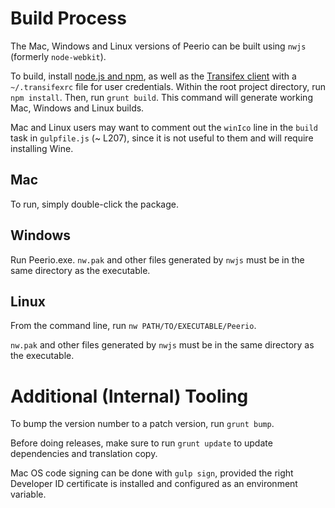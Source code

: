 # Build Process

The Mac, Windows and Linux versions of Peerio can be built using `nwjs` (formerly `node-webkit`). 

To build, install [node.js and npm](http://nodejs.org), as well as the [Transifex client](http://docs.transifex.com/client/setup/) with a `~/.transifexrc` file for user credentials. Within the root project directory, run `npm install`. Then, run `grunt build`. This command will generate working Mac, Windows and Linux builds. 

Mac and Linux users may want to comment out the `winIco` line in the `build` task in `gulpfile.js` (~ L207), since it is not useful to them and will require installing Wine.

## Mac

To run, simply double-click the package.

## Windows

Run Peerio.exe. `nw.pak` and other files generated by `nwjs` must be in the same directory as the executable. 

## Linux

From the command line, run `nw PATH/TO/EXECUTABLE/Peerio`.

`nw.pak` and other files generated by `nwjs` must be in the same directory as the executable. 

# Additional (Internal) Tooling

To bump the version number to a patch version, run `grunt bump`.

Before doing releases, make sure to run `grunt update` to update dependencies and translation copy. 

Mac OS code signing can be done with `gulp sign`, provided the right Developer ID certificate is installed and configured as an environment variable. 
